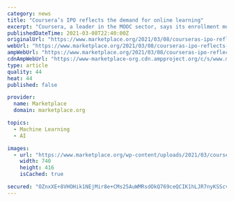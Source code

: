 ```yaml
---
category: news
title: "Coursera’s IPO reflects the demand for online learning"
excerpt: "Coursera, a leader in the MOOC sector, says its enrollment more than doubled last year. Traditional colleges have come knocking."
publishedDateTime: 2021-03-08T22:40:00Z
originalUrl: "https://www.marketplace.org/2021/03/08/courseras-ipo-reflects-the-demand-for-online-learning/"
webUrl: "https://www.marketplace.org/2021/03/08/courseras-ipo-reflects-the-demand-for-online-learning/"
ampWebUrl: "https://www.marketplace.org/2021/03/08/courseras-ipo-reflects-the-demand-for-online-learning/amp"
cdnAmpWebUrl: "https://www-marketplace-org.cdn.ampproject.org/c/s/www.marketplace.org/2021/03/08/courseras-ipo-reflects-the-demand-for-online-learning/amp"
type: article
quality: 44
heat: 44
published: false

provider:
  name: Marketplace
  domain: marketplace.org

topics:
  - Machine Learning
  - AI

images:
  - url: "https://www.marketplace.org/wp-content/uploads/2021/03/coursera.jpg?fit=740%2C416"
    width: 740
    height: 416
    isCached: true

secured: "OZnxXE+8VHOHik1NEjMir8e+CMs25AuWMRsdOkQ769ceQCIK1hLJR7nyKSScvFf4nF43ZvOcLTJhVhc2Aacf3m/fBQsq+PnIVSCyJNzJv01uUki8SCavLtJSquUoDq/nlztxyRfiyJolSHxXTBU2XDHrJGbwqf85nk3lQjEDBcxCAwC9KM4vnjwCMTnvixUAX/EjRXVJVJPL5itYpJA0mcUMJ34S+F77V10gYXBCqqN2cIf01WrosgMmkt94WVKIujC42kWejMppscYYs3jjKGeIrGbFMYIlukVVCEY5enR8qtohHryW8a0E9ykXC5bYhn4vG23GNpLXlR6bYzYbNk9xZUF+bbxIBRiQwrFJ4ZM=;gr7IgVuF5xHP6ORg028Baw=="
---
```


